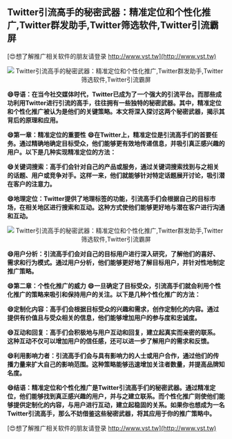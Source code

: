 ## **Twitter引流高手的秘密武器：精准定位和个性化推广,Twitter群发助手,Twitter筛选软件,Twitter引流霸屏**

[😍想了解推广相关软件的朋友请登录 http://www.vst.tw](http://www.vst.tw)

 <center><img src="https://vst.tw/MP4/tuiguang/png/1.png" alt="Twitter引流高手的秘密武器：精准定位和个性化推广,Twitter群发助手,Twitter筛选软件,Twitter引流霸屏"></center>

**😄导语：在当今社交媒体时代，Twitter已成为了一个强大的引流平台。而那些成功利用Twitter进行引流的高手，往往拥有一些独特的秘密武器。其中，精准定位和个性化推广被认为是他们的关键策略。本文将深入探讨这两个秘密武器，揭示其背后的原理和应用。**

**😄第一章：精准定位的重要性**
**😄在Twitter上，精准定位是引流高手们的首要任务。通过精确地确定目标受众，他们能够更有效地传递信息，并吸引真正感兴趣的用户。以下是几种实现精准定位的方法：**

**😄关键词搜索：高手们会针对自己的产品或服务，通过关键词搜索找到与之相关的话题、用户或竞争对手。这样一来，他们就能够针对特定话题展开讨论，吸引潜在客户的注意力。**

**😄地理定位：Twitter提供了地理标签的功能，引流高手们会根据自己的目标市场，在相关地区进行搜索和互动。这种方式使他们能够更好地与潜在客户进行沟通和互动。**

 <center><img src="https://vst.tw/MP4/tuiguang/png/4.png" alt="Twitter引流高手的秘密武器：精准定位和个性化推广,Twitter群发助手,Twitter筛选软件,Twitter引流霸屏"></center>

**😄用户分析：引流高手们会对自己的目标用户进行深入研究，了解他们的喜好、需求和行为模式。通过用户分析，他们能够更好地了解目标用户，并针对性地制定推广策略。**

**😄第二章：个性化推广的威力**
**😄一旦确定了目标受众，引流高手们就会利用个性化推广的策略来吸引和保持用户的关注。以下是几种个性化推广的方法：**

**😄定制化内容：高手们会根据目标受众的兴趣和需求，创作定制化的内容。通过提供有价值且与受众相关的信息，他们能够增加用户的参与度和忠诚度。**

**😄互动和回复：高手们会积极地与用户互动和回复，建立起真实而亲密的联系。这种互动不仅可以增加用户的信任感，还可以进一步了解用户的需求和反馈。**

**😄利用影响力者：引流高手们会与具有影响力的人士或用户合作，通过他们的传播力量来扩大自己的影响范围。这种策略能够迅速增加关注者数量，并提高品牌知名度。**

**😄结语：精准定位和个性化推广是Twitter引流高手们的秘密武器。通过精准定位，他们能够找到真正感兴趣的用户，并与之建立联系。而个性化推广则使他们能够提供定制化的内容，与用户进行互动，建立起稳固的关系。如果你也想成为一名Twitter引流高手，那么不妨借鉴这些秘密武器，将其应用于你的推广策略中。**

[😍想了解推广相关软件的朋友请登录 http://www.vst.tw](http://www.vst.tw)



